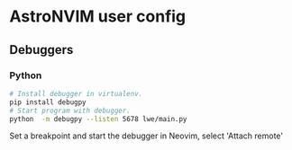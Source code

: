 # AstroNVIM user config

## Debuggers

### Python

```bash
# Install debugger in virtualenv.
pip install debugpy
# Start program with debugger.
python  -m debugpy --listen 5678 lwe/main.py
```

Set a breakpoint and start the debugger in Neovim, select 'Attach remote'
